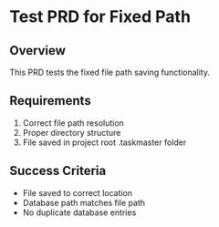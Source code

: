 # Test PRD for Fixed Path

## Overview
This PRD tests the fixed file path saving functionality.

## Requirements
1. Correct file path resolution
2. Proper directory structure
3. File saved in project root .taskmaster folder

## Success Criteria
- File saved to correct location
- Database path matches file path
- No duplicate database entries